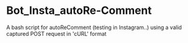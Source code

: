 # Bot_Insta_autoRe-Comment

A bash script for autoReComment (testing in Instagram..) 
using a valid captured POST request in 'cURL' format
